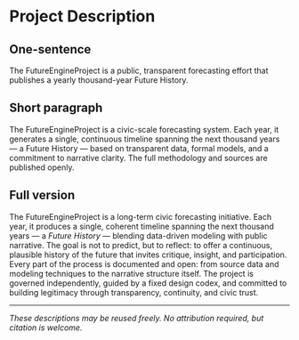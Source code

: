 # Project Description

## One-sentence

The FutureEngineProject is a public, transparent forecasting effort that publishes a yearly thousand-year Future History.

## Short paragraph

The FutureEngineProject is a civic-scale forecasting system. Each year, it generates a single, continuous timeline spanning the next thousand years — a Future History — based on transparent data, formal models, and a commitment to narrative clarity. The full methodology and sources are published openly.

## Full version

The FutureEngineProject is a long-term civic forecasting initiative. Each year, it produces a single, coherent timeline spanning the next thousand years — a *Future History* — blending data-driven modeling with public narrative. The goal is not to predict, but to reflect: to offer a continuous, plausible history of the future that invites critique, insight, and participation. Every part of the process is documented and open: from source data and modeling techniques to the narrative structure itself. The project is governed independently, guided by a fixed design codex, and committed to building legitimacy through transparency, continuity, and civic trust.

---

*These descriptions may be reused freely. No attribution required, but citation is welcome.*
